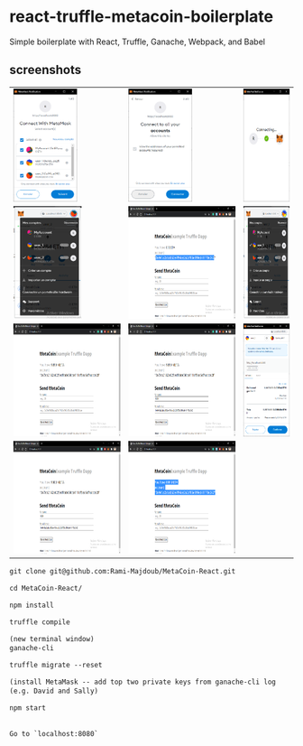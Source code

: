 # react-truffle-metacoin-boilerplate
Simple boilerplate with React, Truffle, Ganache, Webpack, and Babel

## screenshots
<table>
	<tr>
  	<td> <img src="./screenshots/screenshot_00.PNG" height="200"> </td>
  	<td> <img src="./screenshots/screenshot_01.PNG" height="200"> </td>
  	<td> <img src="./screenshots/screenshot_02.PNG" height="200"> </td>
	</tr>
	<tr>
  	<td> <img src="./screenshots/screenshot_03.PNG" height="200"> </td>
  	<td> <img src="./screenshots/screenshot_04.PNG" height="200"> </td>
  	<td> <img src="./screenshots/screenshot_05.PNG" height="200"> </td>
	</tr>
	<tr>
  	<td> <img src="./screenshots/screenshot_06.PNG" height="200"> </td>
  	<td> <img src="./screenshots/screenshot_07.PNG" height="200"> </td>
  	<td> <img src="./screenshots/screenshot_08.PNG" height="200"> </td>
	</tr>
	<tr>
  	<td> <img src="./screenshots/screenshot_09.PNG" height="200"> </td>
  	<td> <img src="./screenshots/screenshot_10.PNG" height="200"> </td>
	</tr>
</table>

```
git clone git@github.com:Rami-Majdoub/MetaCoin-React.git
```
```
cd MetaCoin-React/
```
```
npm install
```
```
truffle compile
```
```
(new terminal window)
ganache-cli
```
```
truffle migrate --reset
```
```
(install MetaMask -- add top two private keys from ganache-cli log (e.g. David and Sally)
```
```
npm start
```
```

Go to `localhost:8080`
